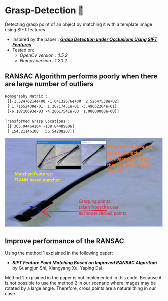 # Grasp-Detection 🌱

Detecting grasp point of an object by matching it with a template image using SIFT features

- Inspired by the paper : [***Grasp Detection under Occlusions Using SIFT Features***](https://www.hindawi.com/journals/complexity/2021/7619794/)
- Tested on:
    * *OpenCV version :  4.5.2*
    * *Numpy version :  1.20.2*

## RANSAC Algorithm performs poorly when there are large number of outliers

```
Homography Matrix :
 [[-1.52476214e+00 -1.04132676e+00  2.52647538e+02]
 [ 1.71652438e-01  1.28717451e-01 -3.49052204e+01]
 [-6.18710693e-03 -4.20617541e-03  1.00000000e+00]]
 
Transformed Grasp Locations :
 [[ 365.94464164 -138.84489806]
 [ 154.21146108   56.54208207]]
```

<img src="figures/RANSAC.png" width="700" />

## Improve performance of the RANSAC

Using the method 1 explained in the following paper:

 * ***SIFT Feature Point Matching Based on Improved RANSAC Algorithm*** by Guangjun Shi, Xiangyang Xu, Yaping Dai

Method 2 explained in the paper is not implemented in this code. Because it is not possible to use the method 2 in our scenario where images may be rotated by a large angle. Therefore, cross points are a natural thing in our case.
